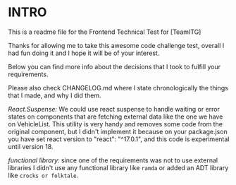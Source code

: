# INTRO

This is a readme file for the Frontend Technical Test for [TeamITG]

Thanks for allowing me to take this awesome code challenge test, overall I had fun doing it and I hope it will be of your interest.

Below you can find more info about the decisions that I took to fulfill your requirements.

Please also check CHANGELOG.md where I state chronologically the things that I made, and why I did them.

*React.Suspense:* We could use react suspense to handle waiting or error states on components that
are fetching external data like the one we have on VehicleList.
This utility is very handy and removes some code from the original component, but I didn't
implement it because on your package.json you have set react version to "react": "^17.0.1", and this
code is experimental until version 18.

*functional library:* since one of the requirements was not to use external libraries I didn't use any
functional library like `ramda` or added an ADT library like `crocks or folktale`.
